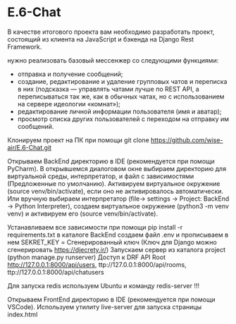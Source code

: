 # E.6-Chat

В качестве итогового проекта вам необходимо разработать проект, состоящий из клиента на JavaScript и бэкенда на Django Rest Framework.

нужно реализовать базовый мессенжер со следующими функциями:

- отправка и получение сообщений;
- создание, редактирование и удаление групповых чатов и переписка в них (подсказка — управлять чатами лучше по REST API,
  а переписываться так же, как в обычных чатах, но с использованием на сервере идеологии «комнат»);
- редактирование личной информации пользователя (имя и аватар);
- просмотр списка других пользователей с переходом на отправку им сообщений.

Клонируем проект на ПК при помощи git clone https://github.com/wise-air/E.6-Chat.git

Открываем BackEnd директорию в IDE (рекомендуется при помощи PyCharm). 
В открывшемся диалоговом окне выбираем директорию для виртуальной среды, интерпретатор, и файл с зависимостями (Предложенные по умолчанию). 
Активируем виртуальное окружение (source venv/bin/activate), если оно не активировалось автоматически. 
Или вручную выбираем интерпретатор (file-> settings -> Project: BackEnd -> Python Interpreter), 
создаем виртуальное окружение (python3 -m venv venv) и активируем его (source venv/bin/activate). 

Устанавливаем все зависимости при помощи pip install -r requirements.txt 
в каталоге BackEnd создаем файл .env и прописываем в нем SEKRET_KEY = Сгенерированный ключ (Ключ для Django можно сгенерировать https://djecrety.ir/) 
Запускаем сервер из каталога project (python manage.py runserver) 
Доступ к DRF API Root http://127.0.0.1:8000/api/users, ttp://127.0.0.1:8000/api/rooms, ttp://127.0.0.1:8000/api/chatusers

Для запуска redis используем Ubuntu и команду redis-server !!!

Открываем FrontEnd директорию в IDE (рекомендуется при помощи VSCode). 
Используем утилиту live-server для запуска страницы index.html
